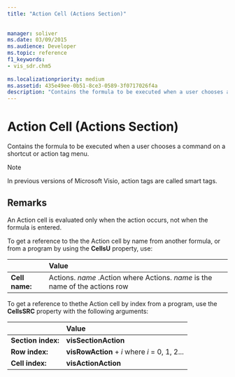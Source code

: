 ```yaml
---
title: "Action Cell (Actions Section)"
 
 
manager: soliver
ms.date: 03/09/2015
ms.audience: Developer
ms.topic: reference
f1_keywords:
- vis_sdr.chm5
 
ms.localizationpriority: medium
ms.assetid: 435e49ee-0b51-8ce3-0589-3f0717026f4a
description: "Contains the formula to be executed when a user chooses a command on a shortcut or action tag menu."
---
```


# Action Cell (Actions Section)

Contains the formula to be executed when a user chooses a command on a shortcut or action tag menu.
  
> [!NOTE]
> In previous versions of Microsoft Visio, action tags are called smart tags. 
  
## Remarks

An Action cell is evaluated only when the action occurs, not when the formula is entered.
  
To get a reference to the the Action cell by name from another formula, or from a program by using the **CellsU** property, use: 
  
||Value |
|:-----|:-----|
| **Cell name:**  <br/> | Actions.  *name*  .Action           where Actions. *name*  is the name of the actions row  <br/> |
   
To get a reference to thethe Action cell by index from a program, use the **CellsSRC** property with the following arguments: 
  
||Value |
|:-----|:-----|
| **Section index:**  <br/> |**visSectionAction** <br/> |
| **Row index:**  <br/> |**visRowAction** +  *i*            where  *i*  = 0, 1, 2... |
| **Cell index:**  <br/> |**visActionAction** <br/> |
   

